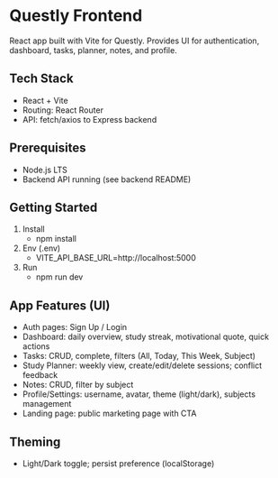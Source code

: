 # Questly Frontend

React app built with Vite for Questly. Provides UI for authentication, dashboard, tasks, planner, notes, and profile.

## Tech Stack
- React + Vite
- Routing: React Router
- API: fetch/axios to Express backend

## Prerequisites
- Node.js LTS
- Backend API running (see backend README)

## Getting Started
1. Install
   - npm install
2. Env (.env)
   - VITE_API_BASE_URL=http://localhost:5000
3. Run
   - npm run dev


## App Features (UI)
- Auth pages: Sign Up / Login
- Dashboard: daily overview, study streak, motivational quote, quick actions
- Tasks: CRUD, complete, filters (All, Today, This Week, Subject)
- Study Planner: weekly view, create/edit/delete sessions; conflict feedback
- Notes: CRUD, filter by subject
- Profile/Settings: username, avatar, theme (light/dark), subjects management
- Landing page: public marketing page with CTA

## Theming
- Light/Dark toggle; persist preference (localStorage)

